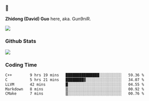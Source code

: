 ### 👋 

**Zhidong (David) Guo** here, aka. Gun9niR.

![](https://komarev.com/ghpvc/?username=Gun9niR&label=Total+Views)

### Github Stats

<img src="https://github-readme-stats.vercel.app/api?username=Gun9niR&count_private=true&show_icons=true&theme=vue-dark&hide_title=true">

### Coding Time

<!--START_SECTION:waka-->

```txt
C++        9 hrs 19 mins   ███████████████░░░░░░░░░░   59.36 %
C          5 hrs 21 mins   ████████▓░░░░░░░░░░░░░░░░   34.07 %
LLVM       42 mins         █░░░░░░░░░░░░░░░░░░░░░░░░   04.55 %
Markdown   8 mins          ▒░░░░░░░░░░░░░░░░░░░░░░░░   00.92 %
CMake      7 mins          ▒░░░░░░░░░░░░░░░░░░░░░░░░   00.76 %
```

<!--END_SECTION:waka-->
